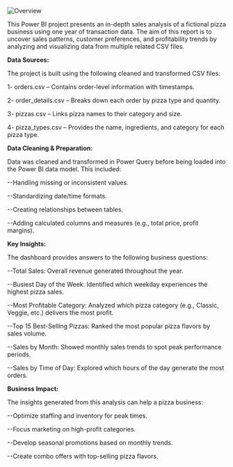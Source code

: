 ![Overview](https://github.com/user-attachments/assets/4e7c4ae7-a7d8-4564-90a4-a1071cc60f71)


This Power BI project presents an in-depth sales analysis of a fictional pizza business using one year of transaction data. The aim of this report is to uncover sales patterns, customer preferences, and profitability trends by analyzing and visualizing data from multiple related CSV files.

**Data Sources:**

The project is built using the following cleaned and transformed CSV files:

1- orders.csv – Contains order-level information with timestamps.

2- order_details.csv – Breaks down each order by pizza type and quantity.

3- pizzas.csv – Links pizza names to their category and size.

4- pizza_types.csv – Provides the name, ingredients, and category for each pizza type.


**Data Cleaning & Preparation:**

Data was cleaned and transformed in Power Query before being loaded into the Power BI data model. This included:

--Handling missing or inconsistent values.

--Standardizing date/time formats.

--Creating relationships between tables.

--Adding calculated columns and measures (e.g., total price, profit margins).


**Key Insights:**

The dashboard provides answers to the following business questions:

--Total Sales: Overall revenue generated throughout the year.

--Busiest Day of the Week: Identified which weekday experiences the highest pizza sales.

--Most Profitable Category: Analyzed which pizza category (e.g., Classic, Veggie, etc.) delivers the most profit.

--Top 15 Best-Selling Pizzas: Ranked the most popular pizza flavors by sales volume.

--Sales by Month: Showed monthly sales trends to spot peak performance periods.

--Sales by Time of Day: Explored which hours of the day generate the most orders.

**Business Impact:**

The insights generated from this analysis can help a pizza business:

--Optimize staffing and inventory for peak times.

--Focus marketing on high-profit categories.

--Develop seasonal promotions based on monthly trends.

--Create combo offers with top-selling pizza flavors.
